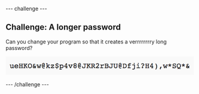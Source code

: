 --- challenge ---
## Challenge: A longer password
Can you change your program so that it creates a verrrrrrrry long password?

![screenshot](images/passwords-long.png)




--- /challenge ---